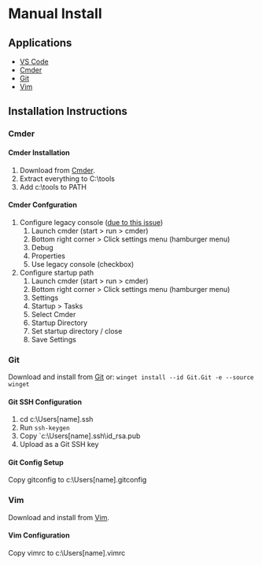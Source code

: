 # Manual Install

## Applications
- [VS Code](https://code.visualstudio.com/)
- [Cmder](https://cmder.net/)
- [Git](https://git-scm.com/download/win)
- [Vim](https://www.vim.org/)

## Installation Instructions

### Cmder

#### Cmder Installation
1. Download from [Cmder](https://cmder.net/).
2. Extract everything to C:\tools
3. Add c:\tools to PATH 

#### Cmder Confguration
1. Configure legacy console ([due to this issue](https://github.com/Maximus5/ConEmu/issues/2384))
    1. Launch cmder (start > run > cmder)
    2. Bottom right corner > Click settings menu (hamburger menu)
    3. Debug
    4. Properties
    5. Use legacy console (checkbox)
2. Configure startup path
    1. Launch cmder (start > run > cmder)
    2. Bottom right corner > Click settings menu (hamburger menu)
    3. Settings
    4. Startup > Tasks
    5. Select Cmder
    6. Startup Directory
    7. Set startup directory / close
    8. Save Settings

### Git

Download and install from [Git](https://git-scm.com/download/win) or:
    `winget install --id Git.Git -e --source winget`

#### Git SSH Configuration

1. cd c:\Users\[name]\.ssh
2. Run `ssh-keygen`
3. Copy `c:\Users\[name]\.ssh\id_rsa.pub
4. Upload as a Git SSH key

#### Git Config Setup

Copy gitconfig to c:\Users\[name]\.gitconfig

### Vim

Download and install from [Vim](https://www.vim.org/).

#### Vim Configuration

Copy vimrc to c:\Users\[name]\.vimrc